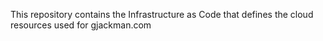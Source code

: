This repository contains the Infrastructure as Code that defines the cloud resources used for gjackman.com